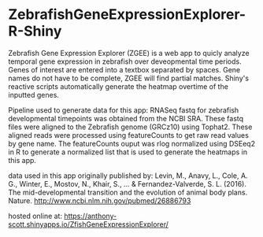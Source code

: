# ZebrafishGeneExpressionExplorer-R-Shiny

Zebrafish Gene Expression Explorer (ZGEE) is a web app to quicly analyze temporal gene expression in zebrafish over deveopmental time periods. Genes of interest are entered into a textbox separated by spaces. Gene names do not have to be complete, ZGEE will find partial matches. Shiny's reactive scripts automatically generate the heatmap overtime of the inputted genes.

Pipeline used to generate data for this app:
RNASeq fastq for zebrafish developmental timepoints was obtained from the NCBI SRA. These fastq files were aligned to the Zebrafish genome (GRCz10) using Tophat2. These aligned reads were processed using featureCounts to get raw read values by gene name. The featureCounts ouput was rlog normalized using DSEeq2 in R to generate a normalized list that is used to generate the heatmaps in this app.

data used in this app originally published by:
Levin, M., Anavy, L., Cole, A. G., Winter, E., Mostov, N., Khair, S., ... & Fernandez-Valverde, S. L. (2016). The mid-developmental transition and the evolution of animal body plans. Nature.
http://www.ncbi.nlm.nih.gov/pubmed/26886793

hosted online at:
https://anthony-scott.shinyapps.io/ZfishGeneExpressionExplorer/



